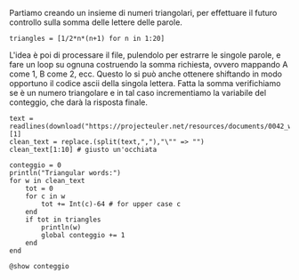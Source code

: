 <!--This file was generated, do not modify it.-->
Partiamo creando un insieme di numeri triangolari, per effettuare il futuro controllo sulla somma delle lettere delle parole.

````julia:ex1
triangles = [1/2*n*(n+1) for n in 1:20]
````

L'idea è poi di processare il file, pulendolo per estrarre le singole parole, e fare un loop su ognuna costruendo la somma richiesta, ovvero mappando A come 1, B come 2, ecc. Questo lo si può anche ottenere shiftando in modo opportuno il codice ascii della singola lettera. Fatta la somma verifichiamo se è un numero triangolare e in tal caso incrementiamo la variabile del conteggio, che darà la risposta finale.

````julia:ex2
text = readlines(download("https://projecteuler.net/resources/documents/0042_words.txt"))[1]
clean_text = replace.(split(text,","),"\"" => "")
clean_text[1:10] # giusto un'occhiata
````

````julia:ex3
conteggio = 0
println("Triangular words:")
for w in clean_text
	tot = 0
	for c in w
		tot += Int(c)-64 # for upper case c
	end
	if tot in triangles
		println(w)
		global conteggio += 1
	end
end
````

````julia:ex4
@show conteggio
````

